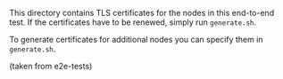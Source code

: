 This directory contains TLS certificates for the nodes in this end-to-end test. If the certificates have to be renewed,
simply run `generate.sh`.

To generate certificates for additional nodes you can specify them in `generate.sh`.

(taken from e2e-tests)